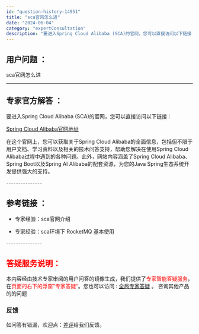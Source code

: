 ```yaml
---
id: "question-history-14951"
title: "sca官网怎么进"
date: "2024-06-04"
category: "expertConsultation"
description: "要进入Spring Cloud Alibaba (SCA)的官网，您可以直接访问以下链接：[Spring Cloud Alibaba官网地址](https://sca.aliyun.com)在这个官网上，您可以获取关于Spring Cloud Alibaba的全面信息，包括但不限于用户文档、学习资料"
---
```


## 用户问题 ： 
 sca官网怎么进  

---------------
## 专家官方解答 ：

要进入Spring Cloud Alibaba (SCA)的官网，您可以直接访问以下链接：

[Spring Cloud Alibaba官网地址](https://sca.aliyun.com)

在这个官网上，您可以获取关于Spring Cloud Alibaba的全面信息，包括但不限于用户文档、学习资料以及相关的技术问答支持，帮助您解决在使用Spring Cloud Alibaba过程中遇到的各种问题。此外，网站内容涵盖了Spring Cloud Alibaba、Spring Boot以及Spring AI Alibaba的配套资源，为您的Java Spring生态系统开发提供强大的支持。


<font color="#949494">---------------</font> 


## 参考链接 ：

* 专家经验：sca官网介绍 
 
 * 专家经验：sca环境下 RocketMQ 基本使用 


 <font color="#949494">---------------</font> 
 


## <font color="#FF0000">答疑服务说明：</font> 

本内容经由技术专家审阅的用户问答的镜像生成，我们提供了<font color="#FF0000">专家智能答疑服务</font>，在<font color="#FF0000">页面的右下的浮窗”专家答疑“</font>。您也可以访问 : [全局专家答疑](https://answer.opensource.alibaba.com/docs/intro) 。 咨询其他产品的的问题

### 反馈
如问答有错漏，欢迎点：[差评](https://ai.nacos.io/user/feedbackByEnhancerGradePOJOID?enhancerGradePOJOId=14955)给我们反馈。
